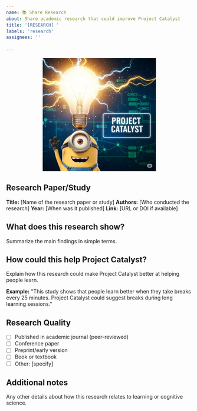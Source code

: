 ```yaml
---
name: 📚 Share Research
about: Share academic research that could improve Project Catalyst
title: '[RESEARCH] '
labels: 'research'
assignees: ''

---
```


<div align="center">

![Ideas Illustration](ideas.png)

</div>

## Research Paper/Study
**Title:** [Name of the research paper or study]
**Authors:** [Who conducted the research]
**Year:** [When was it published]
**Link:** [URL or DOI if available]

## What does this research show?
Summarize the main findings in simple terms.

## How could this help Project Catalyst?
Explain how this research could make Project Catalyst better at helping people learn.

**Example:** "This study shows that people learn better when they take breaks every 25 minutes. Project Catalyst could suggest breaks during long learning sessions."

## Research Quality
- [ ] Published in academic journal (peer-reviewed)
- [ ] Conference paper
- [ ] Preprint/early version
- [ ] Book or textbook
- [ ] Other: [specify]

## Additional notes
Any other details about how this research relates to learning or cognitive science.
